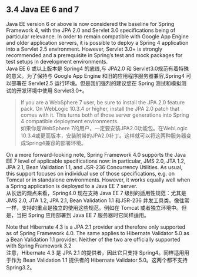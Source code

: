 ## 3.4 Java EE 6 and 7

Java EE version 6 or above is now considered the baseline for Spring Framework 4, with the JPA 2.0 and Servlet 3.0 specifications being of particular relevance. In order to remain compatible with Google App Engine and older application servers, it is possible to deploy a Spring 4 application into a Servlet 2.5 environment. However, Servlet 3.0+ is strongly recommended and a prerequisite in Spring’s test and mock packages for test setups in development environments.  
Java EE 6 或以上版本是 Spring4 的底线,与 JPA2.0 和 Servlet3.0规范有着特殊的意义。为了保持与 Google App Engine 和旧的应用程序服务器兼容,Spring4 可以部署在 Servlet2.5 运行环境。但是我们强烈的建议您在 Spring 测试和模拟测试的开发环境中使用 Servlet3.0+。

> If you are a WebSphere 7 user, be sure to install the JPA 2.0 feature pack. On WebLogic 10.3.4 or higher, install the JPA 2.0 patch that comes with it. This turns both of those server generations into Spring 4 compatible deployment environments.   
> 如果你是WebSphere 7的用户，一定要安装JPA2.0功能包。在WebLogic 10.3.4或更高版本，安装附带的JPA2.0补丁。这样就可以将这两种服务器变成Spring4兼容的部署环境。

On a more forward-looking note, Spring Framework 4.0 supports the Java EE 7 level of applicable specifications now: in particular, JMS 2.0, JTA 1.2, JPA 2.1, Bean Validation 1.1, and JSR-236 Concurrency Utilities. As usual, this support focuses on individual use of those specifications, e.g. on Tomcat or in standalone environments. However, it works equally well when a Spring application is deployed to a Java EE 7 server.  
从长远的观点来看，Spring4.0 现在支持 Java EE 7 级别的适用性规范：尤其是 JMS 2.0, JTA 1.2, JPA 2.1, Bean Validation 1.1 和JSR-236 并发工具类。像往常一样，支持的重点是独立的使用这些规范。例如在 Tomcat 或者独立环境中。但是，当把 Spring 应用部署到 Java EE 7 服务器时它同样适用。

Note that Hibernate 4.3 is a JPA 2.1 provider and therefore only supported as of Spring Framework 4.0. The same applies to Hibernate Validator 5.0 as a Bean Validation 1.1 provider. Neither of the two are officially supported with Spring Framework 3.2  
注意，Hibernate 4.3 是 JPA 2.1 的提供者，因此它只支持 Spring4。同样适用用于作为 Bean Validation 1.1 提供者的 Hibernate Validator 5.0。这两个都不支持 Spring3.2。


